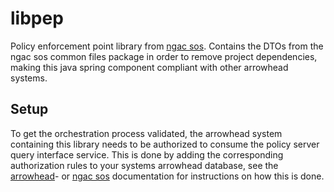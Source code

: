 # libpep
Policy enforcement point library from [ngac sos](https://github.com/esen96/sos-ngac). Contains the DTOs from the ngac sos common files package in order to remove project dependencies, making this java spring component compliant with other arrowhead systems.

## Setup
To get the orchestration process validated, the arrowhead system containing this library needs to be authorized to consume the policy server query interface service. This is done by adding the corresponding authorization rules to your systems arrowhead database, see the [arrowhead](https://github.com/eclipse-arrowhead/core-java-spring)- or [ngac sos](https://github.com/esen96/sos-ngac) documentation for instructions on how this is done.

